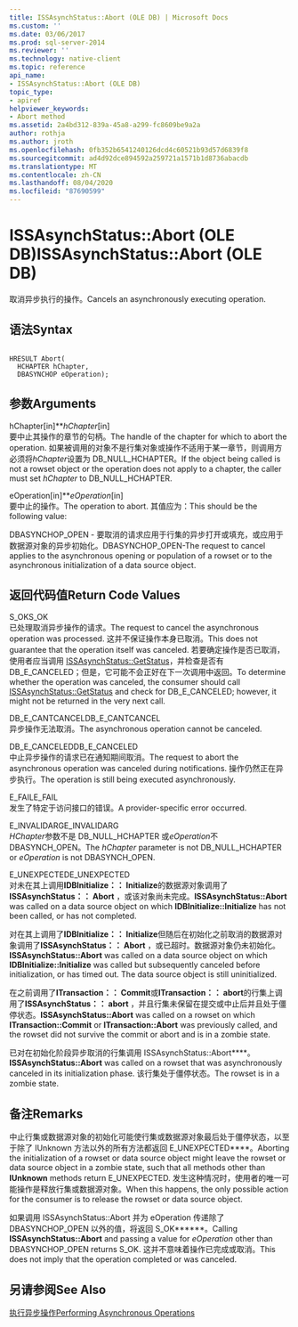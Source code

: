 ```yaml
---
title: ISSAsynchStatus::Abort (OLE DB) | Microsoft Docs
ms.custom: ''
ms.date: 03/06/2017
ms.prod: sql-server-2014
ms.reviewer: ''
ms.technology: native-client
ms.topic: reference
api_name:
- ISSAsynchStatus::Abort (OLE DB)
topic_type:
- apiref
helpviewer_keywords:
- Abort method
ms.assetid: 2a4bd312-839a-45a8-a299-fc8609be9a2a
author: rothja
ms.author: jroth
ms.openlocfilehash: 0fb352b6541240126dcd4c60521b93d57d6839f8
ms.sourcegitcommit: ad4d92dce894592a259721a1571b1d8736abacdb
ms.translationtype: MT
ms.contentlocale: zh-CN
ms.lasthandoff: 08/04/2020
ms.locfileid: "87690599"
---
```

# <a name="issasynchstatusabort-ole-db"></a><span data-ttu-id="d408b-102">ISSAsynchStatus::Abort (OLE DB)</span><span class="sxs-lookup"><span data-stu-id="d408b-102">ISSAsynchStatus::Abort (OLE DB)</span></span>
  <span data-ttu-id="d408b-103">取消异步执行的操作。</span><span class="sxs-lookup"><span data-stu-id="d408b-103">Cancels an asynchronously executing operation.</span></span>  
  
## <a name="syntax"></a><span data-ttu-id="d408b-104">语法</span><span class="sxs-lookup"><span data-stu-id="d408b-104">Syntax</span></span>  
  
```  
  
HRESULT Abort(  
  HCHAPTER hChapter,  
  DBASYNCHOP eOperation);  
```  
  
## <a name="arguments"></a><span data-ttu-id="d408b-105">参数</span><span class="sxs-lookup"><span data-stu-id="d408b-105">Arguments</span></span>  
 <span data-ttu-id="d408b-106">hChapter[in]\*\*</span><span class="sxs-lookup"><span data-stu-id="d408b-106">*hChapter*[in]</span></span>  
 <span data-ttu-id="d408b-107">要中止其操作的章节的句柄。</span><span class="sxs-lookup"><span data-stu-id="d408b-107">The handle of the chapter for which to abort the operation.</span></span> <span data-ttu-id="d408b-108">如果被调用的对象不是行集对象或操作不适用于某一章节，则调用方必须将*hChapter*设置为 DB_NULL_HCHAPTER。</span><span class="sxs-lookup"><span data-stu-id="d408b-108">If the object being called is not a rowset object or the operation does not apply to a chapter, the caller must set *hChapter* to DB_NULL_HCHAPTER.</span></span>  
  
 <span data-ttu-id="d408b-109">eOperation[in]\*\*</span><span class="sxs-lookup"><span data-stu-id="d408b-109">*eOperation*[in]</span></span>  
 <span data-ttu-id="d408b-110">要中止的操作。</span><span class="sxs-lookup"><span data-stu-id="d408b-110">The operation to abort.</span></span> <span data-ttu-id="d408b-111">其值应为：</span><span class="sxs-lookup"><span data-stu-id="d408b-111">This should be the following value:</span></span>  
  
 <span data-ttu-id="d408b-112">DBASYNCHOP_OPEN - 要取消的请求应用于行集的异步打开或填充，或应用于数据源对象的异步初始化。</span><span class="sxs-lookup"><span data-stu-id="d408b-112">DBASYNCHOP_OPEN-The request to cancel applies to the asynchronous opening or population of a rowset or to the asynchronous initialization of a data source object.</span></span>  
  
## <a name="return-code-values"></a><span data-ttu-id="d408b-113">返回代码值</span><span class="sxs-lookup"><span data-stu-id="d408b-113">Return Code Values</span></span>  
 <span data-ttu-id="d408b-114">S_OK</span><span class="sxs-lookup"><span data-stu-id="d408b-114">S_OK</span></span>  
 <span data-ttu-id="d408b-115">已处理取消异步操作的请求。</span><span class="sxs-lookup"><span data-stu-id="d408b-115">The request to cancel the asynchronous operation was processed.</span></span> <span data-ttu-id="d408b-116">这并不保证操作本身已取消。</span><span class="sxs-lookup"><span data-stu-id="d408b-116">This does not guarantee that the operation itself was canceled.</span></span> <span data-ttu-id="d408b-117">若要确定操作是否已取消，使用者应当调用 [ISSAsynchStatus::GetStatus](issasynchstatus-getstatus-ole-db.md)，并检查是否有 DB_E_CANCELED；但是，它可能不会正好在下一次调用中返回。</span><span class="sxs-lookup"><span data-stu-id="d408b-117">To determine whether the operation was canceled, the consumer should call [ISSAsynchStatus::GetStatus](issasynchstatus-getstatus-ole-db.md) and check for DB_E_CANCELED; however, it might not be returned in the very next call.</span></span>  
  
 <span data-ttu-id="d408b-118">DB_E_CANTCANCEL</span><span class="sxs-lookup"><span data-stu-id="d408b-118">DB_E_CANTCANCEL</span></span>  
 <span data-ttu-id="d408b-119">异步操作无法取消。</span><span class="sxs-lookup"><span data-stu-id="d408b-119">The asynchronous operation cannot be canceled.</span></span>  
  
 <span data-ttu-id="d408b-120">DB_E_CANCELED</span><span class="sxs-lookup"><span data-stu-id="d408b-120">DB_E_CANCELED</span></span>  
 <span data-ttu-id="d408b-121">中止异步操作的请求已在通知期间取消。</span><span class="sxs-lookup"><span data-stu-id="d408b-121">The request to abort the asynchronous operation was canceled during notifications.</span></span> <span data-ttu-id="d408b-122">操作仍然正在异步执行。</span><span class="sxs-lookup"><span data-stu-id="d408b-122">The operation is still being executed asynchronously.</span></span>  
  
 <span data-ttu-id="d408b-123">E_FAIL</span><span class="sxs-lookup"><span data-stu-id="d408b-123">E_FAIL</span></span>  
 <span data-ttu-id="d408b-124">发生了特定于访问接口的错误。</span><span class="sxs-lookup"><span data-stu-id="d408b-124">A provider-specific error occurred.</span></span>  
  
 <span data-ttu-id="d408b-125">E_INVALIDARG</span><span class="sxs-lookup"><span data-stu-id="d408b-125">E_INVALIDARG</span></span>  
 <span data-ttu-id="d408b-126">*HChapter*参数不是 DB_NULL_HCHAPTER 或*eOperation*不 DBASYNCH_OPEN。</span><span class="sxs-lookup"><span data-stu-id="d408b-126">The *hChapter* parameter is not DB_NULL_HCHAPTER or *eOperation* is not DBASYNCH_OPEN.</span></span>  
  
 <span data-ttu-id="d408b-127">E_UNEXPECTED</span><span class="sxs-lookup"><span data-stu-id="d408b-127">E_UNEXPECTED</span></span>  
 <span data-ttu-id="d408b-128">对未在其上调用**IDBInitialize：： Initialize**的数据源对象调用了**ISSAsynchStatus：： Abort** ，或该对象尚未完成。</span><span class="sxs-lookup"><span data-stu-id="d408b-128">**ISSAsynchStatus::Abort** was called on a data source object on which **IDBInitialize::Initialize** has not been called, or has not completed.</span></span>  
  
 <span data-ttu-id="d408b-129">对在其上调用了**IDBInitialize：： Initialize**但随后在初始化之前取消的数据源对象调用了**ISSAsynchStatus：： Abort** ，或已超时。数据源对象仍未初始化。</span><span class="sxs-lookup"><span data-stu-id="d408b-129">**ISSAsynchStatus::Abort** was called on a data source object on which **IDBInitialize::Initialize** was called but subsequently canceled before initialization, or has timed out. The data source object is still uninitialized.</span></span>  
  
 <span data-ttu-id="d408b-130">在之前调用了**ITransaction：： Commit**或**ITransaction：： abort**的行集上调用了**ISSAsynchStatus：： abort** ，并且行集未保留在提交或中止后并且处于僵停状态。</span><span class="sxs-lookup"><span data-stu-id="d408b-130">**ISSAsynchStatus::Abort** was called on a rowset on which **ITransaction::Commit** or **ITransaction::Abort** was previously called, and the rowset did not survive the commit or abort and is in a zombie state.</span></span>  
  
 <span data-ttu-id="d408b-131">已对在初始化阶段异步取消的行集调用 ISSAsynchStatus::Abort\*\*\*\*。</span><span class="sxs-lookup"><span data-stu-id="d408b-131">**ISSAsynchStatus::Abort** was called on a rowset that was asynchronously canceled in its initialization phase.</span></span> <span data-ttu-id="d408b-132">该行集处于僵停状态。</span><span class="sxs-lookup"><span data-stu-id="d408b-132">The rowset is in a zombie state.</span></span>  
  
## <a name="remarks"></a><span data-ttu-id="d408b-133">备注</span><span class="sxs-lookup"><span data-stu-id="d408b-133">Remarks</span></span>  
 <span data-ttu-id="d408b-134">中止行集或数据源对象的初始化可能使行集或数据源对象最后处于僵停状态，以至于除了 IUnknown 方法以外的所有方法都返回 E_UNEXPECTED\*\*\*\*。</span><span class="sxs-lookup"><span data-stu-id="d408b-134">Aborting the initialization of a rowset or data source object might leave the rowset or data source object in a zombie state, such that all methods other than **IUnknown** methods return E_UNEXPECTED.</span></span> <span data-ttu-id="d408b-135">发生这种情况时，使用者的唯一可能操作是释放行集或数据源对象。</span><span class="sxs-lookup"><span data-stu-id="d408b-135">When this happens, the only possible action for the consumer is to release the rowset or data source object.</span></span>  
  
 <span data-ttu-id="d408b-136">如果调用 ISSAsynchStatus::Abort 并为 eOperation 传递除了 DBASYNCHOP_OPEN 以外的值，将返回 S_OK\*\*\*\*\*\*。</span><span class="sxs-lookup"><span data-stu-id="d408b-136">Calling **ISSAsynchStatus::Abort** and passing a value for *eOperation* other than DBASYNCHOP_OPEN returns S_OK.</span></span> <span data-ttu-id="d408b-137">这并不意味着操作已完成或取消。</span><span class="sxs-lookup"><span data-stu-id="d408b-137">This does not imply that the operation completed or was canceled.</span></span>  
  
## <a name="see-also"></a><span data-ttu-id="d408b-138">另请参阅</span><span class="sxs-lookup"><span data-stu-id="d408b-138">See Also</span></span>  
 [<span data-ttu-id="d408b-139">执行异步操作</span><span class="sxs-lookup"><span data-stu-id="d408b-139">Performing Asynchronous Operations</span></span>](../native-client/features/performing-asynchronous-operations.md)  
  
  
